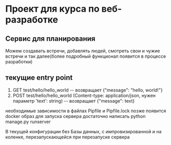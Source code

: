 # Проект для курса по веб-разработке
## Сервис для планирования
Можем создавать встречи, добавлять людей, смотреть свои и чужие встречи и так далее(более подробный функционал появится в процессе разработки)
## текущие entry point 
 1. GET test/hello/hello_world -- возвращает {"message": "hello, world!"}
 2. POST test/hello/hello_world (Content-type: application/json, нужен параметр 'text': string) -- возвращает {"message": text}

необходимые зависимости в файлах Pipfile и Pipfile.lock
позже появится docker образ
для запуска сервера достаточно написать python manage.py runserver

В текущей конфигурации без Базы данных, с импровизированной и на коленке, перезапускающейся при перезапуске сервера